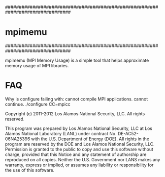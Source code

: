 ################################################################################
#                                   mpimemu                                    #
################################################################################

mpimemu (MPI Memory Usage) is a simple tool that helps approximate memory
usage of MPI libraries.

# FAQ

Why is configure failing with:
<blah> cannot compile MPI applications. cannot continue.
./configure CC=mpicc

Copyright (c) 2011-2012 Los Alamos National Security, LLC.
                        All rights reserved.

This program was prepared by Los Alamos National Security, LLC at Los Alamos
National Laboratory (LANL) under contract No. DE-AC52-06NA25396 with the U.S.
Department of Energy (DOE). All rights in the program are reserved by the DOE
and Los Alamos National Security, LLC. Permission is granted to the public to
copy and use this software without charge, provided that this Notice and any
statement of authorship are reproduced on all copies. Neither the U.S.
Government nor LANS makes any warranty, express or implied, or assumes any
liability or responsibility for the use of this software.
